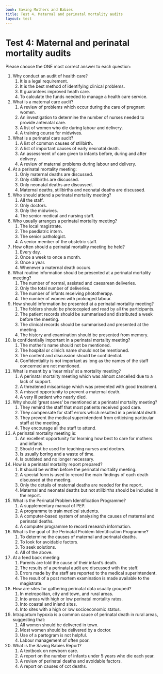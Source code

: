 ```yaml
---
book: Saving Mothers and Babies
title: Test 4. Maternal and perinatal mortality audits
layout: test
---
```


# Test 4: Maternal and perinatal mortality audits

Please choose the ONE most correct answer to each question:

1.	Why conduct an audit of health care?
	1.	It is a legal requirement.
	1.	It is the best method of identifying clinical problems.
	1.	It guarantees improved heath care.
	1.	To calculate the funds needed to manage a health care service.
2.	What is a maternal care audit?
	1.	A review of problems which occur during the care of pregnant women.
	1.	An investigation to determine the number of nurses needed to provide antenatal care.
	1.	A list of women who die during labour and delivery.
	1.	A training course for midwives.
3.	What is a perinatal care audit?
	1.	A list of common causes of stillbirth.
	1.	A list of important causes of early neonatal death.
	1.	An assessment of care given to infants before, during and after delivery.
	1.	A review of maternal problems during labour and delivery.
4.	At a perinatal mortality meeting:
	1.	Only maternal deaths are discussed.
	1.	Only stillbirths are discussed.
	1.	Only neonatal deaths are discussed.
	1.	Maternal deaths, stillbirths and neonatal deaths are discussed.
5.	Who should attend a perinatal mortality meeting?
	1.	All the staff.
	1.	Only doctors.
	1.	Only the midwives.
	1.	The senior medical and nursing staff.
6.	Who usually arranges a perinatal mortality meeting?
	1.	The local magistrate.
	1.	The paediatric intern.
	1.	The senior pathologist.
	1.	A senior member of the obstetric staff.
7.	How often should a perinatal mortality meeting be held?
	1.	Every day.
	1.	Once a week to once a month.
	1.	Once a year.
	1.	Whenever a maternal death occurs.
8.	What routine information should be presented at a perinatal mortality meeting?
	1.	The number of normal, assisted and caesarean deliveries.
	1.	Only the total number of deliveries.
	1.	The number of infants receiving phototherapy.
	1.	The number of women with prolonged labour.
9.	How should information be presented at a perinatal mortality meeting?
	1.	The folders should be photocopied and read by all the participants.
	1.	The patient records should be summarised and distributed a week before the meeting.
	1.	The clinical records should be summarised and presented at the meeting.
	1.	The history and examination should be presented from memory.
10.	Is confidentially important in a perinatal mortality meeting?
	1.	The mother’s name should not be mentioned.
	1.	The hospital or clinic’s name should not be mentioned.
	1.	The content and discussion should be confidential.
	1.	Confidentiality is not important as long as the names of the staff concerned are not mentioned.
11.	What is meant by a ‘near miss’ at a mortality meeting?
	1.	A perinatal mortality meeting which was almost cancelled due to a lack of support.
	1.	A threatened miscarriage which was prevented with good treatment.
	1.	A missed opportunity to prevent a maternal death.
	1.	A very ill patient who nearly died.
12.	Why should ‘great saves’ be mentioned at a perinatal mortality meeting?
	1.	They remind the staff that most patients received good care.
	1.	They compensate for staff errors which resulted in a perinatal death.
	1.	They prevent the medical superintendent from criticising particular staff at the meeting.
	1.	They encourage all the staff to attend.
13.	A perinatal mortality meeting is:
	1.	An excellent opportunity for learning how best to care for mothers and infants.
	1.	Should not be used for teaching nurses and doctors.
	1.	Is usually boring and a waste of time.
	1.	Is outdated and no longer necessary.
14.	How is a perinatal mortality report prepared?
	1.	It should be written before the perinatal mortality meeting.
	1.	A special form is used to record the main findings of each death discussed at the meeting.
	1.	Only the details of maternal deaths are needed for the report.
	1.	Maternal and neonatal deaths but not stillbirths should be included in the report.
15.	What is the Perinatal Problem Identification Programme?
	1.	A supplementary manual of PEP.
	1.	A programme to train medical students.
	1.	A computer-based system of analysing the causes of maternal and perinatal deaths.
	1.	A computer programme to record research information.
16.	What is the goal of the Perinatal Problem Identification Programme?
	1.	To determine the causes of maternal and perinatal deaths.
	1.	To look for avoidable factors.
	1.	To seek solutions.
	1.	All of the above.
17.	At a feed back meeting:
	1.	Parents are told the cause of their infant’s death.
	1.	The results of a perinatal audit are discussed with the staff.
	1.	Errors made by the staff are reported to the medical superintendent.
	1.	The result of a post mortem examination is made available to the magistrate.
18.	How are sites for gathering perinatal data usually grouped?
	1.	In metropolitan, city and town, and rural areas.
	1.	Into areas with high or low perinatal mortality rates.
	1.	Into coastal and inland sites.
	1.	Into sites with a high or low socioeconomic status.
19.	Intrapartum hypoxia is a common cause of perinatal death in rural areas, suggesting that:
	1.	All women should be delivered in town.
	1.	Most women should be delivered by a doctor.
	1.	Use of a partogram is not helpful.
	1.	Labour management of often poor.
20.	What is the Saving Babies Report?
	1.	A textbook on newborn care.
	1.	A report on the number of infants under 5 years who die each year.
	1.	A review of perinatal deaths and avoidable factors.
	1.	A report on causes of cot deaths.